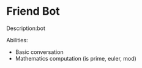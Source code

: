 # Friend Bot

Description:bot

Abilities:
- Basic conversation
- Mathematics computation (is prime, euler, mod)

